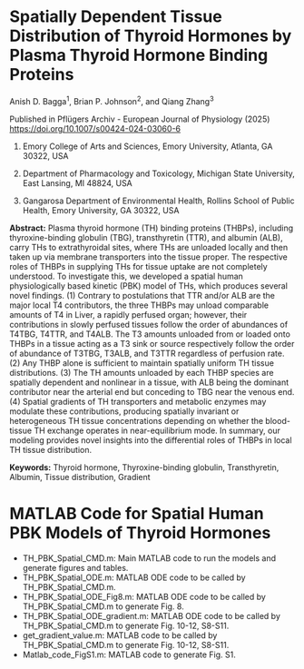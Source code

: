 # Spatially Dependent Tissue Distribution of Thyroid Hormones by Plasma Thyroid Hormone Binding Proteins
Anish D. Bagga<sup>1</sup>, Brian P. Johnson<sup>2</sup>, and Qiang Zhang<sup>3</sup>

Published in Pflügers Archiv - European Journal of Physiology (2025) https://doi.org/10.1007/s00424-024-03060-6

1. Emory College of Arts and Sciences, Emory University, Atlanta, GA 30322, USA

2. Department of Pharmacology and Toxicology, Michigan State University, East Lansing, MI 48824, USA

3. Gangarosa Department of Environmental Health, Rollins School of Public Health, Emory University, GA 30322, USA
  

**Abstract:**
Plasma thyroid hormone (TH) binding proteins (THBPs), including thyroxine-binding globulin (TBG), transthyretin (TTR), and albumin (ALB), carry THs to extrathyroidal sites, where THs are unloaded locally and then taken up via membrane transporters into the tissue proper. The respective roles of THBPs in supplying THs for tissue uptake are not completely understood. To investigate this, we developed a spatial human physiologically based kinetic (PBK) model of THs, which produces several novel findings. (1) Contrary to postulations that TTR and/or ALB are the major local T4 contributors, the three THBPs may unload comparable amounts of T4 in Liver, a rapidly perfused organ; however, their contributions in slowly perfused tissues follow the order of abundances of T4TBG, T4TTR, and T4ALB. The T3 amounts unloaded from or loaded onto THBPs in a tissue acting as a T3 sink or source respectively follow the order of abundance of T3TBG, T3ALB, and T3TTR regardless of perfusion rate. (2) Any THBP alone is sufficient to maintain spatially uniform TH tissue distributions. (3) The TH amounts unloaded by each THBP species are spatially dependent and nonlinear in a tissue, with ALB being the dominant contributor near the arterial end but conceding to TBG near the venous end. (4) Spatial gradients of TH transporters and metabolic enzymes may modulate these contributions, producing spatially invariant or heterogeneous TH tissue concentrations depending on whether the blood-tissue TH exchange operates in near-equilibrium mode. In summary, our modeling provides novel insights into the differential roles of THBPs in local TH tissue distribution.

**Keywords:** Thyroid hormone, Thyroxine-binding globulin, Transthyretin, Albumin, Tissue distribution, Gradient


#  MATLAB Code for Spatial Human PBK Models of Thyroid Hormones
- TH_PBK_Spatial_CMD.m: Main MATLAB code to run the models and generate figures and tables.
- TH_PBK_Spatial_ODE.m: MATLAB ODE code to be called by TH_PBK_Spatial_CMD.m.
- TH_PBK_Spatial_ODE_Fig8.m: MATLAB ODE code to be called by TH_PBK_Spatial_CMD.m to generate Fig. 8.
- TH_PBK_Spatial_ODE_gradient.m: MATLAB ODE code to be called by TH_PBK_Spatial_CMD.m to generate Fig. 10-12, S8-S11.
- get_gradient_value.m: MATLAB code to be called by TH_PBK_Spatial_CMD.m to generate Fig. 10-12, S8-S11.
- Matlab_code_FigS1.m: MATLAB code to generate Fig. S1.
